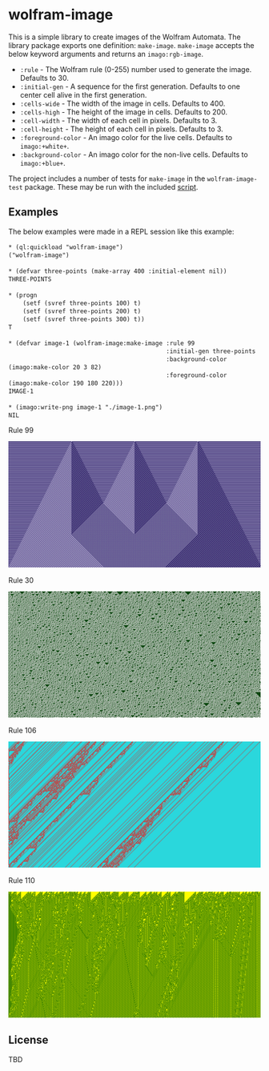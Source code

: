# wolfram-image

This is a simple library to create images of the Wolfram Automata.  The library package exports one definition: `make-image`.  `make-image` accepts the below keyword arguments and returns an `imago:rgb-image`.
  - `:rule` - The Wolfram rule (0-255) number used to generate the image.  Defaults to 30.
  - `:initial-gen` - A sequence for the first generation.  Defaults to one center cell alive in the first generation.
  - `:cells-wide` - The width of the image in cells.  Defaults to 400.
  - `:cells-high` - The height of the image in cells.  Defaults to 200.
  - `:cell-width` - The width of each cell in pixels.  Defaults to 3.
  - `:cell-height` - The height of each cell in pixels.  Defaults to 3.
  - `:foreground-color` - An imago color for the live cells.  Defaults to `imago:+white+`.
  - `:background-color` - An imago color for the non-live cells.  Defaults to `imago:+blue+`.

The project includes a number of tests for `make-image` in the `wolfram-image-test` package.  These may be run with the included [script](run-tests.sh).

## Examples

The below examples were made in a REPL session like this example:

```
* (ql:quickload "wolfram-image")
("wolfram-image")

* (defvar three-points (make-array 400 :initial-element nil))
THREE-POINTS

* (progn
    (setf (svref three-points 100) t)
    (setf (svref three-points 200) t)
    (setf (svref three-points 300) t))
T

* (defvar image-1 (wolfram-image:make-image :rule 99
                                            :initial-gen three-points
                                            :background-color (imago:make-color 20 3 82)
                                            :foreground-color (imago:make-color 190 180 220)))
IMAGE-1

* (imago:write-png image-1 "./image-1.png")
NIL
```

Rule 99

![Example 1](example-images/image-1.png)

Rule 30

![Example 2](example-images/image-2.png)

Rule 106

![Example 3](example-images/image-3.png)

Rule 110

![Example 4](example-images/image-4.png)

## License

TBD
